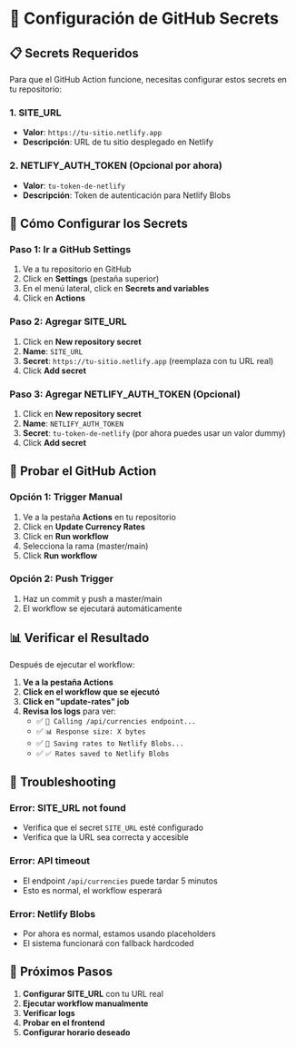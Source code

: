 # 🔧 Configuración de GitHub Secrets

## 📋 Secrets Requeridos

Para que el GitHub Action funcione, necesitas configurar estos secrets en tu repositorio:

### **1. SITE_URL**
- **Valor**: `https://tu-sitio.netlify.app`
- **Descripción**: URL de tu sitio desplegado en Netlify

### **2. NETLIFY_AUTH_TOKEN** (Opcional por ahora)
- **Valor**: `tu-token-de-netlify`
- **Descripción**: Token de autenticación para Netlify Blobs

## 🚀 Cómo Configurar los Secrets

### **Paso 1: Ir a GitHub Settings**
1. Ve a tu repositorio en GitHub
2. Click en **Settings** (pestaña superior)
3. En el menú lateral, click en **Secrets and variables**
4. Click en **Actions**

### **Paso 2: Agregar SITE_URL**
1. Click en **New repository secret**
2. **Name**: `SITE_URL`
3. **Secret**: `https://tu-sitio.netlify.app` (reemplaza con tu URL real)
4. Click **Add secret**

### **Paso 3: Agregar NETLIFY_AUTH_TOKEN** (Opcional)
1. Click en **New repository secret**
2. **Name**: `NETLIFY_AUTH_TOKEN`
3. **Secret**: `tu-token-de-netlify` (por ahora puedes usar un valor dummy)
4. Click **Add secret**

## 🧪 Probar el GitHub Action

### **Opción 1: Trigger Manual**
1. Ve a la pestaña **Actions** en tu repositorio
2. Click en **Update Currency Rates**
3. Click en **Run workflow**
4. Selecciona la rama (master/main)
5. Click **Run workflow**

### **Opción 2: Push Trigger**
1. Haz un commit y push a master/main
2. El workflow se ejecutará automáticamente

## 📊 Verificar el Resultado

Después de ejecutar el workflow:

1. **Ve a la pestaña Actions**
2. **Click en el workflow que se ejecutó**
3. **Click en "update-rates" job**
4. **Revisa los logs** para ver:
   - ✅ `🔄 Calling /api/currencies endpoint...`
   - ✅ `📊 Response size: X bytes`
   - ✅ `💾 Saving rates to Netlify Blobs...`
   - ✅ `✅ Rates saved to Netlify Blobs`

## 🐛 Troubleshooting

### **Error: SITE_URL not found**
- Verifica que el secret `SITE_URL` esté configurado
- Verifica que la URL sea correcta y accesible

### **Error: API timeout**
- El endpoint `/api/currencies` puede tardar 5 minutos
- Esto es normal, el workflow esperará

### **Error: Netlify Blobs**
- Por ahora es normal, estamos usando placeholders
- El sistema funcionará con fallback hardcoded

## 🎯 Próximos Pasos

1. **Configurar SITE_URL** con tu URL real
2. **Ejecutar workflow manualmente**
3. **Verificar logs**
4. **Probar en el frontend**
5. **Configurar horario deseado**
